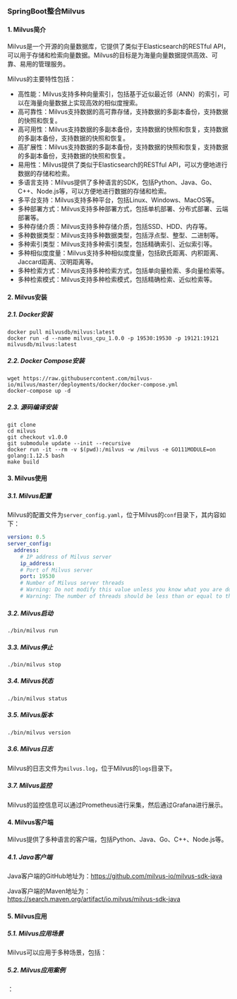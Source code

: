 ### SpringBoot整合Milvus

#### 1. Milvus简介

Milvus是一个开源的向量数据库，它提供了类似于Elasticsearch的RESTful API，可以用于存储和检索向量数据。Milvus的目标是为海量向量数据提供高效、可靠、易用的管理服务。

Milvus的主要特性包括：

- 高性能：Milvus支持多种向量索引，包括基于近似最近邻（ANN）的索引，可以在海量向量数据上实现高效的相似度搜索。
- 高可靠性：Milvus支持数据的高可靠存储，支持数据的多副本备份，支持数据的快照和恢复。
- 高可用性：Milvus支持数据的多副本备份，支持数据的快照和恢复，支持数据的多副本备份，支持数据的快照和恢复。
- 高扩展性：Milvus支持数据的多副本备份，支持数据的快照和恢复，支持数据的多副本备份，支持数据的快照和恢复。
- 易用性：Milvus提供了类似于Elasticsearch的RESTful API，可以方便地进行数据的存储和检索。
- 多语言支持：Milvus提供了多种语言的SDK，包括Python、Java、Go、C++、Node.js等，可以方便地进行数据的存储和检索。
- 多平台支持：Milvus支持多种平台，包括Linux、Windows、MacOS等。
- 多种部署方式：Milvus支持多种部署方式，包括单机部署、分布式部署、云端部署等。
- 多种存储介质：Milvus支持多种存储介质，包括SSD、HDD、内存等。
- 多种数据类型：Milvus支持多种数据类型，包括浮点型、整型、二进制等。
- 多种索引类型：Milvus支持多种索引类型，包括精确索引、近似索引等。
- 多种相似度度量：Milvus支持多种相似度度量，包括欧氏距离、内积距离、Jaccard距离、汉明距离等。
- 多种检索方式：Milvus支持多种检索方式，包括单向量检索、多向量检索等。
- 多种检索模式：Milvus支持多种检索模式，包括精确检索、近似检索等。

#### 2. Milvus安装

##### 2.1. Docker安装

```shell
docker pull milvusdb/milvus:latest
docker run -d --name milvus_cpu_1.0.0 -p 19530:19530 -p 19121:19121 milvusdb/milvus:latest
```

##### 2.2. Docker Compose安装

```shell
wget https://raw.githubusercontent.com/milvus-io/milvus/master/deployments/docker/docker-compose.yml
docker-compose up -d
```

##### 2.3. 源码编译安装

```shell
git clone
cd milvus
git checkout v1.0.0
git submodule update --init --recursive
docker run -it --rm -v $(pwd):/milvus -w /milvus -e GO111MODULE=on golang:1.12.5 bash
make build
```

#### 3. Milvus使用

##### 3.1. Milvus配置

Milvus的配置文件为`server_config.yaml`，位于Milvus的`conf`目录下，其内容如下：

```yaml
version: 0.5
server_config:
  address:
    # IP address of Milvus server
    ip_address:
    # Port of Milvus server
    port: 19530
    # Number of Milvus server threads
    # Warning: Do not modify this value unless you know what you are doing
    # Warning: The number of threads should be less than or equal to the number of CPU cores

```

##### 3.2. Milvus启动

```shell
./bin/milvus run
```

##### 3.3. Milvus停止

```shell
./bin/milvus stop
```

##### 3.4. Milvus状态

```shell
./bin/milvus status
```

##### 3.5. Milvus版本

```shell
./bin/milvus version
```

##### 3.6. Milvus日志

Milvus的日志文件为`milvus.log`，位于Milvus的`logs`目录下。

##### 3.7. Milvus监控

Milvus的监控信息可以通过Prometheus进行采集，然后通过Grafana进行展示。

#### 4. Milvus客户端

Milvus提供了多种语言的客户端，包括Python、Java、Go、C++、Node.js等。

##### 4.1. Java客户端

Java客户端的GitHub地址为：https://github.com/milvus-io/milvus-sdk-java

Java客户端的Maven地址为：https://search.maven.org/artifact/io.milvus/milvus-sdk-java

#### 5. Milvus应用

##### 5.1. Milvus应用场景

Milvus可以应用于多种场景，包括：



##### 5.2. Milvus应用案例

：


